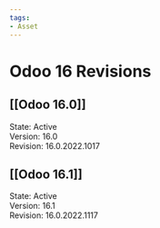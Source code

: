 ```yaml
---
tags:
- Asset
---
```

# Odoo 16 Revisions

## [[Odoo 16.0]]

State: Active\
Version: 16.0\
Revision: 16.0.2022.1017

## [[Odoo 16.1]]

State: Active\
Version: 16.1\
Revision: 16.0.2022.1117